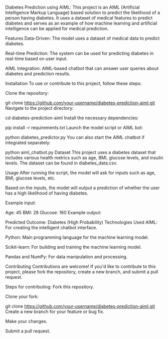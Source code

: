 Diabetes Prediction using AIML:
This project is an AIML (Artificial Intelligence Markup Language) based solution to predict the likelihood of a person having diabetes. It uses a dataset of medical features to predict diabetes and serves as an example of how machine learning and artificial intelligence can be applied for medical prediction.

Features
Data-Driven: The model uses a dataset of medical data to predict diabetes.

Real-time Prediction: The system can be used for predicting diabetes in real-time based on user input.

AIML Integration: AIML-based chatbot that can answer user queries about diabetes and prediction results.

Installation
To use or contribute to this project, follow these steps:

Clone the repository:


git clone https://github.com/your-username/diabetes-prediction-aiml.git
Navigate to the project directory:


cd diabetes-prediction-aiml
Install the necessary dependencies:


pip install -r requirements.txt
Launch the model script or AIML bot:


python diabetes_predictor.py
You can also start the AIML chatbot if integrated separately:


python aiml_chatbot.py
Dataset
This project uses a diabetes dataset that includes various health metrics such as age, BMI, glucose levels, and insulin levels. The dataset can be found in diabetes_data.csv.

Usage
After running the script, the model will ask for inputs such as age, BMI, glucose levels, etc.

Based on the inputs, the model will output a prediction of whether the user has a high likelihood of having diabetes.

Example input:


Age: 45
BMI: 28
Glucose: 160
Example output:



Predicted Outcome: Diabetes (High Probability)
Technologies Used
AIML: For creating the intelligent chatbot interface.

Python: Main programming language for the machine learning model.

Scikit-learn: For building and training the machine learning model.

Pandas and NumPy: For data manipulation and processing.

Contributing
Contributions are welcome! If you'd like to contribute to this project, please fork the repository, create a new branch, and submit a pull request.

Steps for contributing:
Fork this repository.

Clone your fork:

git clone https://github.com/your-username/diabetes-prediction-aiml.git
Create a new branch for your feature or bug fix.

Make your changes.

Submit a pull request.
